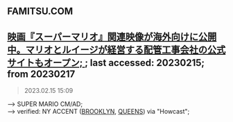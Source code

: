 ## FAMITSU.COM 

## [映画『スーパーマリオ』関連映像が海外向けに公開中。マリオとルイージが経営する配管工事会社の公式サイトもオープン; ](https://www.famitsu.com/news/202302/15292836.html); last accessed: 20230215; from 20230217

> 2023.02.15 15:09

--> SUPER MARIO CM/AD;<br/>
--> verified: NY ACCENT ([BROOKLYN](https://www.youtube.com/watch?v=T9yLRJA6zU8), [QUEENS](https://www.youtube.com/watch?v=s5p2wxnN6SQ)) via "Howcast";
